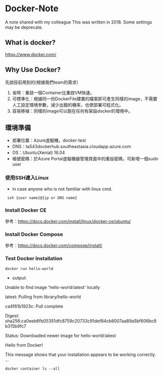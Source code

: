 # Docker-Note
A note shared with my colleague
This was written in 2018. Some settings may be deprecate.

## What is docker?
https://www.docker.com/

## Why Use Docker?
先說目前用到的(根據我們team的需求）

1. 省時：重啟一個Container比重啟VM快速。
2. 可標準化：根據同一份DockerFile建置的檔案即可產生同樣的image，不需要人工設定環境參數，減少出錯的機率，也使部署可程式化。
3. 容易移植：同樣的image可以跑在任何有架設docker的環境中。

## 環境準備
- 部署位置：Azure虛擬機，docker-test
- DNS：ta543dockerhub.southeastasia.cloudapp.azure.com
- OS：Ubuntu(Xenial) 16.04
- 帳號密碼：於Azure Portal虛擬機器管理頁面中的重設密碼，可新增一個sudo user

### 使用SSH連入Linux
- in case anyone who is not familiar with linux cmd.

``` ssh {user name}@{ip or DNS name}```

### Install Docker CE
參考：https://docs.docker.com/install/linux/docker-ce/ubuntu/

### Install Docker Compose
參考：https://docs.docker.com/compose/install/

### Test Docker Installation
```
docker run hello-world
```

- output: 

Unable to find image 'hello-world:latest' locally

latest: Pulling from library/hello-world

ca4f61b1923c: Pull complete

Digest: sha256:ca0eeb6fb05351dfc8759c20733c91def84cb8007aa89a5bf606bc8b315b9fc7

Status: Downloaded newer image for hello-world:latest


Hello from Docker!

This message shows that your installation appears to be working correctly.
...

```
docker container ls --all
```
